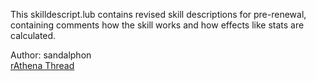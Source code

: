 This skilldescript.lub contains revised skill descriptions for pre-renewal,  
containing comments how the skill works and how effects like stats are calculated.

Author: sandalphon  
[rAthena Thread](https://rathena.org/board/topic/139880-pre-renewal-skill-translations-and-tooltips-improved-revised-re-edited-and-commented-by-sandalphon/)